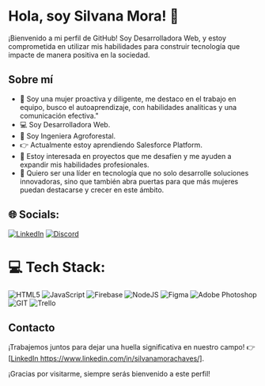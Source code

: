 # Hola, soy Silvana Mora! 🙋

¡Bienvenido a mi perfil de GitHub! Soy Desarrolladora Web, y estoy comprometida en utilizar mis habilidades para construir tecnología que impacte de manera positiva en la sociedad.

## Sobre mí 
- 💁 Soy una mujer proactiva y diligente, me destaco en el trabajo en equipo, busco el autoaprendizaje, con habilidades analíticas y una comunicación efectiva."
- 💻 Soy Desarrolladora Web.
- 🌱 Soy Ingeniera Agroforestal. 
- 👉 Actualmente estoy aprendiendo Salesforce Platform.
- 🔎 Estoy interesada en proyectos que me desafíen y me ayuden a expandir mis habilidades profesionales.
- 💄 Quiero ser una líder en tecnología que no solo desarrolle soluciones innovadoras, sino que también abra puertas para que más mujeres puedan destacarse y crecer en este ámbito. 

## 🌐 Socials:
[![LinkedIn](https://img.shields.io/badge/LinkedIn-%230077B5.svg?logo=linkedin&logoColor=white)](https://www.linkedin.com/in/silvanamorachaves/)
[![Discord](https://img.shields.io/discord/:serverId)]()



# 💻 Tech Stack:
![HTML5](https://img.shields.io/badge/html5-%23E34F26.svg?style=for-the-badge&logo=html5&logoColor=white) ![JavaScript](https://img.shields.io/badge/javascript-%23323330.svg?style=for-the-badge&logo=javascript&logoColor=%23F7DF1E) ![Firebase](https://img.shields.io/badge/firebase-%23039BE5.svg?style=for-the-badge&logo=firebase) ![NodeJS](https://img.shields.io/badge/node.js-6DA55F?style=for-the-badge&logo=node.js&logoColor=white) ![Figma](https://img.shields.io/badge/figma-%23F24E1E.svg?style=for-the-badge&logo=figma&logoColor=white) ![Adobe Photoshop](https://img.shields.io/badge/adobe%20photoshop-%2331A8FF.svg?style=for-the-badge&logo=adobe%20photoshop&logoColor=white) ![GIT](https://img.shields.io/badge/Git-fc6d26?style=for-the-badge&logo=git&logoColor=white)  ![Trello](https://img.shields.io/badge/Trello-%23026AA7.svg?style=for-the-badge&logo=Trello&logoColor=white) 

## Contacto

¡Trabajemos juntos para dejar una huella significativa en nuestro campo! 👉 [[LinkedIn ](https://www.linkedin.com/in/silvanamorachaves/)https://www.linkedin.com/in/silvanamorachaves/].

¡Gracias por visitarme, siempre serás bienvenido a este perfil!
